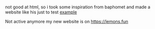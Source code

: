 not good at html, so i took some inspiration from baphomet and made a website like his
just to test 
[example](example.png)


Not active anymore my new website is on https://lemons.fun
